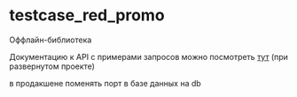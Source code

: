 # testcase_red_promo
Оффлайн-библиотека

Документацию к API с примерами запросов можно посмотреть [тут](http://127.0.0.1:8000/swagger/) (при развернутом проекте)

в продакшене поменять порт в базе данных на db
